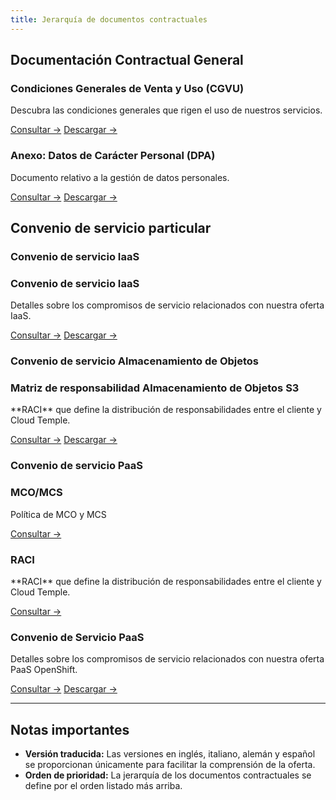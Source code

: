 ```yaml
---
title: Jerarquía de documentos contractuales
---
```


## Documentación Contractual General

<div class="card-grid">

  <div class="card">
    <h3>Condiciones Generales de Venta y Uso (CGVU)</h3>
    <p>Descubra las condiciones generales que rigen el uso de nuestros servicios.</p>
    <a href="governance/cgvu" class="card-link">Consultar &rarr;</a>
    <a href="governance/cgvu.docx" download="governance/cgvu.docx" class="card-link">Descargar &rarr;</a>
  </div>

  <div class="card">
    <h3>Anexo: Datos de Carácter Personal (DPA)</h3>
    <p>Documento relativo a la gestión de datos personales.</p>
    <a href="governance/dpa" class="card-link">Consultar &rarr;</a>
    <a href="governance/dpa.docx" download="governance/dpa.docx" class="card-link">Descargar &rarr;</a>

  </div>
</div>

## Convenio de servicio particular

### Convenio de servicio IaaS
 <div class="card-grid">
  <div class="card">
    <h3>Convenio de servicio IaaS</h3>
    <p>Detalles sobre los compromisos de servicio relacionados con nuestra oferta IaaS.</p>
    <a href="governance/iaas/sla_iaas" class="card-link">Consultar &rarr;</a>
    <a href="governance/iaas/sla_iaas.docx" download="governance/iaas/sla_iaas.docx" class="card-link">Descargar &rarr;</a>
  </div>
</div>

### Convenio de servicio Almacenamiento de Objetos
 <div class="card-grid">
  <div class="card">
    <h3>Matriz de responsabilidad Almacenamiento de Objetos S3</h3>
    <p>**RACI** que define la distribución de responsabilidades entre el cliente y Cloud Temple.</p>
    <a href="governance/iaas/raci_s3" class="card-link">Consultar &rarr;</a>
    <a href="governance/iaas/raci_s3.docx" download="governance/iaas/raci_s3.docx" class="card-link">Descargar &rarr;</a>
  </div>
</div>

### Convenio de servicio PaaS
 <div class="card-grid">
  <div class="card">
    <h3>MCO/MCS</h3>
    <p>Política de MCO y MCS</p>
    <a href="governance/paas/mco_mcs" class="card-link">Consultar &rarr;</a>
  </div>
  <div class="card">
    <h3>RACI</h3>
    <p>**RACI** que define la distribución de responsabilidades entre el cliente y Cloud Temple.</p>
    <a href="governance/paas/raci" class="card-link">Consultar &rarr;</a>
  </div>
  <div class="card">
    <h3>Convenio de Servicio PaaS</h3>
    <p>Detalles sobre los compromisos de servicio relacionados con nuestra oferta PaaS OpenShift.</p>
    <a href="governance/paas/service_agreement_paas" class="card-link">Consultar &rarr;</a>
    <a href="governance/paas/service_agreement_paas.docx" download="governance/paas/service_agreement_paas.docx" class="card-link">Descargar &rarr;</a>
  </div>
</div>

---

## Notas importantes

- **Versión traducida:** Las versiones en inglés, italiano, alemán y español se proporcionan únicamente para facilitar la comprensión de la oferta.
- **Orden de prioridad:** La jerarquía de los documentos contractuales se define por el orden listado más arriba.